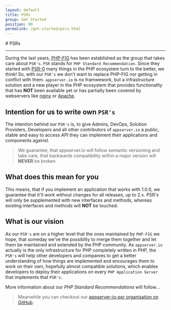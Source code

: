 ```yaml
---
layout: default
title: PSRs
group: Get Started
position: 90
permalink: /get-started/psrs.html
---
```


#<i class="fa fa-file-text-o"></i> PSRs
***

During the last years, [PHP-FIG](http://http://www.php-fig.org) has been established as the group that takes care about `PSR's`. `PSR` stands for `PHP Standard Recommendation`. Since they started with [PSR-0](http://www.php-fig.org/psr/psr-0) many things in the PHP ecosystem turn to the better, we think! So, with our `PSR's` we don't want to replace PHP-FIG nor getting in conflict with them. `appserver.io` is no framwework, but a infrastructure solution and a new player in the PHP ecosystem that provides functionality that has **NOT** been available yet or has partially been covered by webservers like [nginx](http://nginx.org) or [Apache](http://apache.org).

## Intention for us to write own `PSR's`

The intention behind our `PSR's` is, to give Admins, DevOps, Solution Providers, Developers and all other contributors of `appserver.io` a public, stable and easy to access API they can implement their applications and components against.

> We guarantee, that appserver.io will follow semantic versioning and take care, that backwards compatibility within a major version will **NEVER** be broken.

## What does this mean for you

This means, that if you implement an application that works with 1.0.0, we guarantee that it'll work without changes for all releases, up to 2.x. PSR's will only be supplemented with new interfaces and methods, whereas existing interfaces and methods will **NOT** be touched.

## What is our vision

As our `PSR's` are on a higher level that the ones maintained by `PHP-FIG` we hope, that someday we've the possiblity to merge them together and let them be maintained and extended by the PHP community. As `appserver.io` actually is the only infrastructure for PHP completely written in PHP, the `PSR's` will help other developers and companies to get a better understanding of how things are implemented and encourages them to work on their own, hopefully almost compatible solutions, which enables developers to deploy their applications on every `PHP Application Server` that implements that `PSR's`.

More information about our *PHP Standard Recommendations* will follow...

> Meanwhile you can checkout our [appserver-io-psr organisation on GitHub](<https://github.com/appserver-io-psr>).

